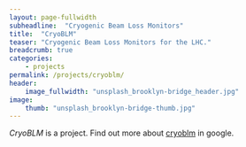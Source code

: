 ```yaml
---
layout: page-fullwidth
subheadline:  "Cryogenic Beam Loss Monitors"
title:  "CryoBLM"
teaser: "Cryogenic Beam Loss Monitors for the LHC."
breadcrumb: true
categories:
    - projects
permalink: /projects/cryoblm/
header:
    image_fullwidth: "unsplash_brooklyn-bridge_header.jpg"
image:
    thumb: "unsplash_brooklyn-bridge-thumb.jpg"
---
```

*CryoBLM* is a project. Find out more about [cryoblm][1] in google.
<!--more-->

 [1]: www.google.com
